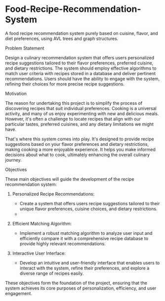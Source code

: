 # Food-Recipe-Recommendation-System
A food recipe recommendation system purely based on cuisine, flavor, and diet preferences, using AVL trees and graph structures.

Problem Statement 

Design a culinary recommendation system that offers users personalized recipe suggestions tailored to their flavor preferences, preferred cuisine, and dietary restrictions. The system should employ effective algorithms to match user criteria with recipes stored in a database and deliver pertinent recommendations. Users should have the ability to engage with the system, refining their choices for more precise recipe suggestions. 

Motivation 

The reason for undertaking this project is to simplify the process of discovering recipes that suit individual preferences. Cooking is a universal activity, and many of us enjoy experimenting with new and delicious meals. However, it's often a challenge to locate recipes that align with our particular tastes, preferred cuisines, and any dietary limitations we might have. 

That's where this system comes into play. It's designed to provide recipe suggestions based on your flavor preferences and dietary restrictions, making cooking a more enjoyable experience. It helps you make informed decisions about what to cook, ultimately enhancing the overall culinary journey. 

Objectives 

These main objectives will guide the development of the recipe recommendation system: 

1. Personalized Recipe Recommendations: 

   - Create a system that offers users recipe suggestions tailored to their unique flavor preferences, cuisine choices, and dietary restrictions.
   - 
2. Efficient Matching Algorithm: 

   - Implement a robust matching algorithm to analyze user input and efficiently compare it with a comprehensive recipe database to provide highly relevant recommendations. 

3. Interactive User Interface: 

   - Develop an intuitive and user-friendly interface that enables users to interact with the system, refine their preferences, and explore a diverse range of recipes easily. 

These objectives form the foundation of the project, ensuring that the system achieves its core purposes of personalization, efficiency, and user engagement. 
